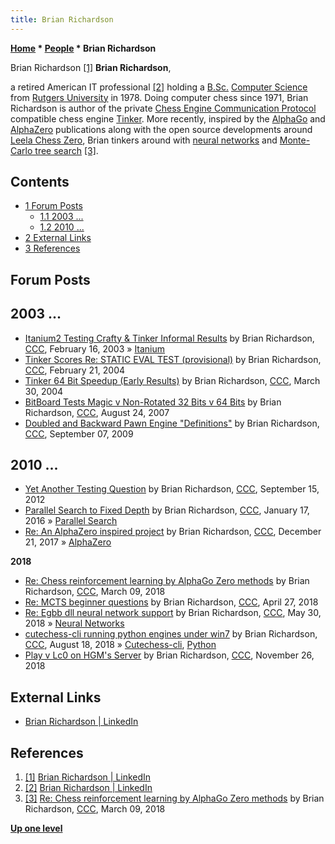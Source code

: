 ```yaml
---
title: Brian Richardson
---
```

**[Home](Home "Home") * [People](People "People") * Brian Richardson**

[](https://www.linkedin.com/in/brianprichardson/) Brian Richardson <a id="cite-note-1" href="#cite-ref-1">[1]</a>
**Brian Richardson**,

a retired American IT professional <a id="cite-note-2" href="#cite-ref-2">[2]</a> holding a [B.Sc.](https://en.wikipedia.org/wiki/Bachelor_of_Science) [Computer Science](https://en.wikipedia.org/wiki/Computer_science) from [Rutgers University](https://en.wikipedia.org/wiki/Rutgers_University) in 1978.
Doing computer chess since 1971, Brian Richardson is author of the private [Chess Engine Communication Protocol](Chess_Engine_Communication_Protocol "Chess Engine Communication Protocol") compatible chess engine [Tinker](Tinker "Tinker"). More recently, inspired by the [AlphaGo](index.php?title=AlphaGo&action=edit&redlink=1 "AlphaGo (page does not exist)") and [AlphaZero](AlphaZero "AlphaZero") publications along with the open source developments around [Leela Chess Zero](Leela_Chess_Zero "Leela Chess Zero"), Brian tinkers around with [neural networks](Neural_Networks "Neural Networks") and [Monte-Carlo tree search](Monte-Carlo_Tree_Search "Monte-Carlo Tree Search") <a id="cite-note-3" href="#cite-ref-3">[3]</a>.

## Contents

- [1 Forum Posts](#forum-posts)
  - [1.1 2003 ...](#2003-...)
  - [1.2 2010 ...](#2010-...)
- [2 External Links](#external-links)
- [3 References](#references)

## Forum Posts

## 2003 ...

- [Itanium2 Testing Crafty & Tinker Informal Results](https://www.stmintz.com/ccc/index.php?id=284689) by Brian Richardson, [CCC](CCC "CCC"), February 16, 2003 » [Itanium](Itanium "Itanium")
- [Tinker Scores Re: STATIC EVAL TEST (provisional)](https://www.stmintz.com/ccc/index.php?id=350527) by Brian Richardson, [CCC](CCC "CCC"), February 21, 2004
- [Tinker 64 Bit Speedup (Early Results)](https://www.stmintz.com/ccc/index.php?id=357424) by Brian Richardson, [CCC](CCC "CCC"), March 30, 2004
- [BitBoard Tests Magic v Non-Rotated 32 Bits v 64 Bits](http://www.talkchess.com/forum/viewtopic.php?t=16002) by Brian Richardson, [CCC](CCC "CCC"), August 24, 2007
- [Doubled and Backward Pawn Engine "Definitions"](http://www.talkchess.com/forum/viewtopic.php?t=29689) by Brian Richardson, [CCC](CCC "CCC"), September 07, 2009

## 2010 ...

- [Yet Another Testing Question](http://www.talkchess.com/forum/viewtopic.php?t=45158) by Brian Richardson, [CCC](CCC "CCC"), September 15, 2012
- [Parallel Search to Fixed Depth](http://www.talkchess.com/forum/viewtopic.php?t=58946) by Brian Richardson, [CCC](CCC "CCC"), January 17, 2016 » [Parallel Search](Parallel_Search "Parallel Search")
- [Re: An AlphaZero inspired project](http://www.talkchess.com/forum3/viewtopic.php?f=7&t=66013&start=6) by Brian Richardson, [CCC](CCC "CCC"), December 21, 2017 » [AlphaZero](AlphaZero "AlphaZero")

**2018**

- [Re: Chess reinforcement learning by AlphaGo Zero methods](http://www.talkchess.com/forum3/viewtopic.php?f=7&t=66728&start=4) by Brian Richardson, [CCC](CCC "CCC"), March 09, 2018
- [Re: MCTS beginner questions](http://www.talkchess.com/forum3/viewtopic.php?f=7&t=67235&start=10) by Brian Richardson, [CCC](CCC "CCC"), April 27, 2018
- [Re: Egbb dll neural network support](http://www.talkchess.com/forum3/viewtopic.php?f=7&t=67600&start=1) by Brian Richardson, [CCC](CCC "CCC"), May 30, 2018 » [Neural Networks](Neural_Networks "Neural Networks")
- [cutechess-cli running python engines under win7](http://www.talkchess.com/forum3/viewtopic.php?f=7&t=68248) by Brian Richardson, [CCC](CCC "CCC"), August 18, 2018 » [Cutechess-cli](Cutechess-cli "Cutechess-cli"), [Python](Python "Python")
- [Play v Lc0 on HGM's Server](http://www.talkchess.com/forum3/viewtopic.php?f=2&t=69062) by Brian Richardson, [CCC](CCC "CCC"), November 26, 2018

## External Links

- [Brian Richardson | LinkedIn](https://www.linkedin.com/in/brianprichardson/)

## References

1. <a id="cite-ref-1" href="#cite-note-1">[1]</a> [Brian Richardson | LinkedIn](https://www.linkedin.com/in/brianprichardson/)
1. <a id="cite-ref-2" href="#cite-note-2">[2]</a> [Brian Richardson | LinkedIn](http://www.linkedin.com/in/brianprichardson?trk=pub-pbmap)
1. <a id="cite-ref-3" href="#cite-note-3">[3]</a> [Re: Chess reinforcement learning by AlphaGo Zero methods](http://www.talkchess.com/forum3/viewtopic.php?f=7&t=66728&start=4) by Brian Richardson, [CCC](CCC "CCC"), March 09, 2018

**[Up one level](People "People")**

